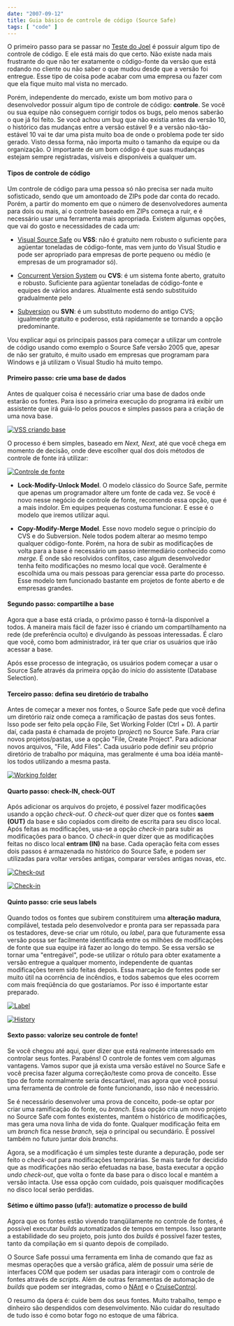 ```yaml
---
date: "2007-09-12"
title: Guia básico de controle de código (Source Safe)
tags: [ "code" ]
---
```

O primeiro passo para se passar no [Teste do Joel](http://brazil.joelonsoftware.com/Articles/TheJoelTest.html) é possuir algum tipo de controle de código. E ele está mais do que certo. Não existe nada mais frustrante do que não ter exatamente o código-fonte da versão que está rodando no cliente ou não saber o que mudou desde que a versão foi entregue. Esse tipo de coisa pode acabar com uma empresa ou fazer com que ela fique muito mal vista no mercado.

Porém, independente do mercado, existe um bom motivo para o desenvolvedor possuir algum tipo de controle de código: **controle**. Se você ou sua equipe não conseguem corrigir todos os bugs, pelo menos saberão o que já foi feito. Se você achou um bug que não existia antes da versão 10, o histórico das mudanças entre a versão estável 9 e a versão não-tão-estável 10 vai te dar uma pista muito boa de onde o problema pode ter sido gerado. Visto dessa forma, não importa muito o tamanho da equipe ou da organização. O importante de um bom código é que suas mudanças estejam sempre registradas, visíveis e disponíveis a qualquer um.

#### Tipos de controle de código

Um controle de código para uma pessoa só não precisa ser nada muito sofisticado, sendo que um amontoado de ZIPs pode dar conta do recado. Porém, a partir do momento em que o número de desenvolvedores aumenta para dois ou mais, aí o controle baseado em ZIPs começa a ruir, e é necessário usar uma ferramenta mais apropriada. Existem algumas opções, que vai do gosto e necessidades de cada um:

	
  * [Visual Source Safe](http://msdn.microsoft.com/ssafe/) ou **VSS**: não é gratuito nem robusto o suficiente para agüentar toneladas de código-fonte, mas vem junto do Visual Studio e pode ser apropriado para empresas de porte pequeno ou médio (e empresas de um programador só).

	
  * [Concurrent Version System](http://www.nongnu.org/cvs/) ou **CVS**: é um sistema fonte aberto, gratuito e robusto. Suficiente para agüentar toneladas de código-fonte e equipes de vários andares. Atualmente está sendo substituído gradualmente pelo

	
  * [Subversion](http://subversion.tigris.org/) ou **SVN**: é um substituto moderno do antigo CVS; igualmente gratuito e poderoso, está rapidamente se tornando a opção predominante.

Vou explicar aqui os principais passos para começar a utilizar um controle de código usando como exemplo o Source Safe versão 2005 que, apesar de não ser gratuito, é muito usado em empresas que programam para Windows e já utilizam o Visual Studio há muito tempo.

#### Primeiro passo: crie uma base de dados

Antes de qualquer coisa é necessário criar uma base de dados onde estarão os fontes. Para isso a primeira execução do programa irá exibir um assistente que irá guiá-lo pelos poucos e simples passos para a criação de uma nova base.

[![VSS criando base](/images/OFRTnSq.png)](/images/OFRTnSq.png)

O processo é bem simples, baseado em _Next, Next_, até que você chega em momento de decisão, onde deve escolher qual dos dois métodos de controle de fonte irá utilizar:

[![Controle de fonte](/images/hWNkxvs.png)](/images/hWNkxvs.png)

	
  * **Lock-Modify-Unlock Model**. O modelo clássico do Source Safe, permite que apenas um programador altere um fonte de cada vez. Se você é novo nesse negócio de controle de fonte, recomendo essa opção, que é a mais indolor. Em equipes pequenas costuma funcionar. E esse é o modelo que iremos utilizar aqui.

	
  * **Copy-Modify-Merge Model**. Esse novo modelo segue o princípio do CVS e do Subversion. Nele todos podem alterar ao mesmo tempo qualquer código-fonte. Porém, na hora de subir as modificações de volta para a base é necessário um passo intermediário conhecido como _merge._ É onde são resolvidos conflitos, caso algum desenvolvedor tenha feito modificações no mesmo local que você. Geralmente é escolhida uma ou mais pessoas para gerenciar essa parte do processo. Esse modelo tem funcionado bastante em projetos de fonte aberto e de empresas grandes.

#### Segundo passo: compartilhe a base

Agora que a base está criada, o próximo passo é torná-la disponível a todos. A maneira mais fácil de fazer isso é criando um compartilhamento na rede (de preferência oculto) e divulgando às pessoas interessadas. É claro que você, como bom administrador, irá ter que criar os usuários que irão acessar a base.

Após esse processo de integração, os usuários podem começar a usar o Source Safe através da primeira opção do início do assistente (Database Selection).

#### Terceiro passo: defina seu diretório de trabalho

Antes de começar a mexer nos fontes, o Source Safe pede que você defina um diretório raiz onde começa a ramificação de pastas dos seus fontes. Isso pode ser feito pela opção File, Set Working Folder (Ctrl + D). A partir daí, cada pasta é chamada de projeto (_project_) no Source Safe. Para criar novos projetos/pastas, use a opção "File, Create Project". Para adicionar novos arquivos, "File, Add Files". Cada usuário pode definir seu próprio diretório de trabalho por máquina, mas geralmente é uma boa idéia mantê-los todos utilizando a mesma pasta.

[![Working folder](/images/HIjMA3x.png)](/images/HIjMA3x.png)

#### Quarto passo: check-IN, check-OUT

Após adicionar os arquivos do projeto, é possível fazer modificações usando a opção _check-out_. O _check-out_ quer dizer que os fontes **saem (OUT)** da base e são copiados com direito de escrita para seu disco local. Após feitas as modificações, usa-se a opção _check-in_ para subir as modificações para o banco. O _check-in_ quer dizer que as modificações feitas no disco local **entram (IN)** na base. Cada operação feita com esses dois passos é armazenada no histórico do Source Safe, e podem ser utilizadas para voltar versões antigas, comparar versões antigas novas, etc.

[![Check-out](/images/TSk1c4K.png)](/images/TSk1c4K.png)

[![Check-in](/images/OpCfsOA.png)](/images/OpCfsOA.png)

#### Quinto passo: crie seus labels

Quando todos os fontes que subirem constituirem uma **alteração madura**, compilável, testada pelo desenvolvedor e pronta para ser repassada para os testadores, deve-se criar um rótulo, ou _label_, para que futuramente essa versão possa ser facilmente identificada entre os milhões de modificações de fonte que sua equipe irá fazer ao longo do tempo. Se essa versão se tornar uma "entregável", pode-se utilizar o rótulo para obter exatamente a versão entregue a qualquer momento, independente de quantas modificações terem sido feitas depois. Essa marcação de fontes pode ser muito útil na ocorrência de incêndios, e todos sabemos que eles ocorrem com mais freqüência do que gostaríamos. Por isso é importante estar preparado.

[![Label](/images/fuMv3RC.png)](/images/fuMv3RC.png)

[![History](/images/h7YOAOS.png)](/images/h7YOAOS.png)

#### Sexto passo: valorize seu controle de fonte!

Se você chegou até aqui, quer dizer que está realmente interessado em controlar seus fontes. Parabéns! O controle de fontes vem com algumas vantagens. Vamos supor que já exista uma versão estável no Source Safe e você precisa fazer alguma correção/teste como prova de conceito. Esse tipo de fonte normalmente seria descartável, mas agora que você possui uma ferramenta de controle de fonte funcionando, isso não é necessário.

Se é necessário desenvolver uma prova de conceito, pode-se optar por criar uma ramificação do fonte, ou _branch_. Essa opção cria um novo projeto no Source Safe com fontes existentes, mantém o histórico de modificações, mas gera uma nova linha de vida do fonte. Qualquer modificação feita em um _branch_ fica nesse _branch_, seja o principal ou secundário. É possível também no futuro juntar dois _branchs_.

Agora, se a modificação é um simples teste durante a depuração, pode ser feito o _check-out_ para modificações temporárias. Se mais tarde for decidido que as modificações não serão efetuadas na base, basta executar a opção _undo check-out_, que volta o fonte da base para o disco local e mantém a versão intacta. Use essa opção com cuidado, pois quaisquer modificações no disco local serão perdidas.

#### Sétimo e último passo (ufa!): automatize o processo de build

Agora que os fontes estão vivendo tranqüilamente no controle de fontes, é possível executar _builds_ automatizados de tempos em tempos. Isso garante a estabilidade do seu projeto, pois junto dos _builds_ é possível fazer testes, tanto da compilação em si quanto depois de compilado.

O Source Safe possui uma ferramenta em linha de comando que faz as mesmas operações que a versão gráfica, além de possuir uma série de interfaces COM que podem ser usadas para interagir com o controle de fontes através de _scripts_. Além de outras ferramentas de automação de _builds_ que podem ser integradas, como o [NAnt](http://nant.sourceforge.net/) e o [CruiseControl](http://cruisecontrol.sourceforge.net/).

O resumo da ópera é: cuide bem dos seus fontes. Muito trabalho, tempo e dinheiro são despendidos com desenvolvimento. Não cuidar do resultado de tudo isso é como botar fogo no estoque de uma fábrica.
